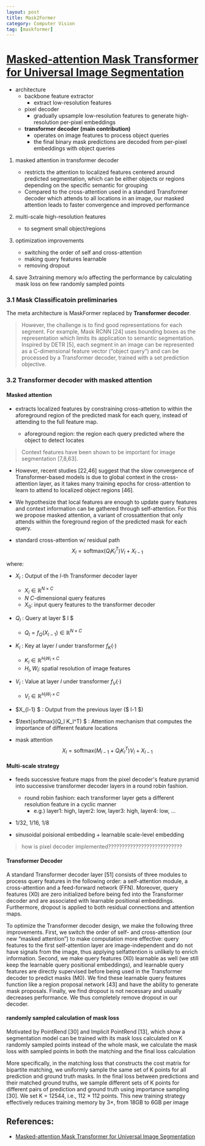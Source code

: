 ```yaml
---
layout: post
title: Mask2Former
category: Computer Vision
tag: [maskformer]
---
```



# [Masked-attention Mask Transformer for Universal Image Segmentation](https://arxiv.org/pdf/2112.01527)

- architecture
    - backbone feature extractor
        - extract low-resolution features
    - pixel decoder 
        - gradually upsample low-resolution features to generate high-resolution per-pixel embeddings
    - **transformer decoder (main contribution)**
        - operates on image features to process object queries
        - the final binary mask predictions are decoded from per-pixel embeddings with object queries

1. masked attention in transformer decoder 
    - restricts the attention to localized features centered around predicted segmentation, which can be either objects or regions depending on the specific semantic for grouping
    - Compared to the cross-attention used in a standard Transformer decoder which attends to all locations in an image, our masked attention leads to faster convergence and improved performance

2. multi-scale high-resolution features 
    - to segment small object/regions

3. optimization improvements
    - switching the order of self and cross-attention
    - making query features learnable
    - removing dropout

4. save 3xtraining memory w/o affecting the performance by calculating mask loss on few randomly sampled points






### 3.1 Mask Classificatoin preliminaries

The meta architecture is MaskFormer replaced by **Transformer decoder**.

> However, the challenge is to find good representations for each segment. For example, Mask RCNN [24] uses bounding boxes as the representation which limits its application to semantic segmentation. Inspired by DETR [5], each segment in an image can be represented as a C-dimensional feature vector (“object query”) and can be processed by a Transformer decoder, trained with a set prediction objective.

### 3.2 Transformer decoder with masked attention

#### Masked attention

- extracts localized features by constraining cross-attetion to within the aforeground region of the predicted mask for each query, instead of attending to the full feature map.

    - aforeground region: the region each query predicted where the object to detect locates

> Context features have been shown to be important for image segmentation [7,8,63]. 

- However, recent studies [22,46] suggest that the slow convergence of Transformer-based models is due to global context in the cross-attention layer, as it takes many training epochs for cross-attention to learn to attend to localized object regions [46].

- We hypothesize that local features are enough to update query features and context information can be gathered through self-attention. For this we propose masked attention, a variant of crossattention that only attends within the foreground region of the predicted mask for each query.

- standard cross-attention w/ residual path
$$
X_l = \text{softmax}(Q_l K_l^T) V_l + X_{l-1}
$$

where:  
- $X_l$ : Output of the $l$-th Transformer decoder layer
    - $X_l \in \mathbb{R}^{N \times C}$
    - $N$ $C$-dimensional query features
    - $X_0$: input query features to the transformer decoder
- $Q_l$ : Query at layer $ l $  
    - $Q_l = f_{Q}(X_{l-1}) \in \mathbb{R}^{N \times C}$
- $K_l$ : Key at layer $l$ under transformer $f_{K}(\cdot)$
    - $K_l \in \mathbb{R}^{H_{l}W_{l} \times C}$
    - $H_{l}, W_{l}$: spatial resolution of image features
- $V_l$ : Value at layer $l$ under transformer $f_{V}(\cdot)$
    - $V_l \in \mathbb{R}^{H_{l}W_{l} \times C}$
- $X_{l-1} $ : Output from the previous layer ($ l-1 $)  
- $\text{softmax}(Q_l K_l^T) $ : Attention mechanism that computes the importance of different feature locations


- mask attention
$$
X_l = \text{softmax}(M_{l-1} + Q_l K_l^T) V_l + X_{l-1}
$$



#### Multi-scale strategy 

- feeds successive feature maps from the pixel decoder's feature pyramid into successive transformer decoder layers in a round robin fashion.

    - round robin fashion: each transformer layer gets a different resolution feature in a cyclic manner
        - e.g.) layer1: high, layer2: low, layer3: high, layer4: low, ...

- 1/32, 1/16, 1/8
- sinusoidal poisional embedding + learnable scale-level embedding
    
> how is pixel decoder implemented???????????????????????????


#### Transformer Decoder 
A standard Transformer decoder layer [51] consists of three
modules to process query features in the following order: a
self-attention module, a cross-attention and a feed-forward
network (FFN). Moreover, query features (X0) are zero initialized before being fed into the Transformer decoder and
are associated with learnable positional embeddings. Furthermore, dropout is applied to both residual connections
and attention maps.

To optimize the Transformer decoder design, we make
the following three improvements. First, we switch the order of self- and cross-attention (our new “masked attention”) to make computation more effective: query features
to the first self-attention layer are image-independent and
do not have signals from the image, thus applying selfattention is unlikely to enrich information. Second, we
make query features (X0) learnable as well (we still keep
the learnable query positional embeddings), and learnable
query features are directly supervised before being used in
the Transformer decoder to predict masks (M0). We find
these learnable query features function like a region proposal network [43] and have the ability to generate mask
proposals. Finally, we find dropout is not necessary and
usually decreases performance. We thus completely remove
dropout in our decoder.


#### randomly sampled calculation of mask loss 

Motivated by PointRend [30] and
Implicit PointRend [13], which show a segmentation model
can be trained with its mask loss calculated on K randomly
sampled points instead of the whole mask, we calculate the
mask loss with sampled points in both the matching and
the final loss calculation


More specifically, in the matching loss that constructs the cost matrix for bipartite matching, we uniformly sample the same set of K points for all
prediction and ground truth masks. In the final loss between predictions and their matched ground truths, we sample different sets of K points for different pairs of prediction and ground truth using importance sampling [30]. We
set K = 12544, i.e., 112 × 112 points. This new training
strategy effectively reduces training memory by 3×, from
18GB to 6GB per image


## References:

- [Masked-attention Mask Transformer for Universal Image Segmentation](https://arxiv.org/pdf/2112.01527)